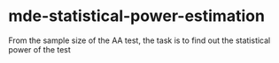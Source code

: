 # mde-statistical-power-estimation
From the sample size of the AA test, the task is to find out the statistical power of the test
